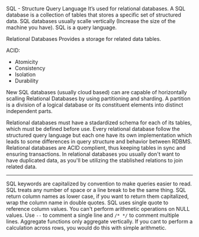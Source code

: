 SQL - Structure Query Language
It’s used for relational databases. A SQL database is a collection of 
tables that stores a specific set of structured data.
SQL databases usually scalle vertically (Increase the size of the machine 
you have).
SQL is a query language.

Relational Databases
Provides a storage for related data tables.

ACID:
- Atomicity
- Consistency
- Isolation
- Durability

New SQL databases (usually cloud based) can are capable of horizontally
scalling Relational Databases by using partitioning and sharding.
A partition is a division of a logical database or its constituent
elements into distinct independent parts.

Relational databases must have a stadardized schema for each of its tables,
which must be defined before use.
Every relational database follow the structured query language but each one
have its own implementation which leads to some differences in query structure
and behavior between RDBMS.
Relational databases are ACID complient, thus keeping tables in sync and
ensuring transactions.
In relational databases you usually don't want to have duplicated data, as
you'll be utilizing the stablished relations to join related data.

---
SQL keywords are capitalized by convention to make queries easier to read.
SQL treats any number of space or a line break to be the same thing.
SQL return column names as lower case, if you want to return them capitalized, wrap the column name in double quotes.
SQL uses single quote to reference column values.
You can't perform arithmetic operations on NULL values.
Use `--` to comment a single line and `/* */` to comment multiple lines.
Aggregate functions only aggregate vertically. If you cant to perform a calculation across rows, you would do this with simple arithmetic.